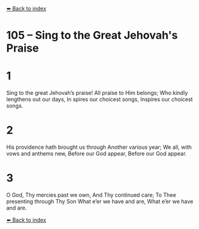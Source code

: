 [⬅️ Back to index](../README.md)

# 105 – Sing to the Great Jehovah's Praise


# 1
Sing to the great Jehovah’s praise!
All praise to Him belongs;
Who kindly lengthens out our days,
In spires our choicest songs,
Inspires our choicest songs.

# 2
His providence hath brought us through
Another various year;
We all, with vows and anthems new,
Before our God appear,
Before our God appear.

# 3
O God, Thy mercies past we own,
And Thy continued care;
To Thee presenting through Thy Son
What e’er we have and are,
What e’er we have and are.

[⬅️ Back to index](../README.md)
